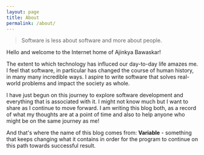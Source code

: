```yaml
---
layout: page
title: About
permalink: /about/
---
```


>  Software is less about software and more about people.

Hello and welcome to the Internet home of Ajinkya Bawaskar! 

The extent to which technology has influced our day-to-day life amazes me. I feel that software, in particular has changed the course of human history, in many many incredible ways. I aspire to write software that solves real-world problems and impact the society as whole.

I have just begun on this journey to explore software development and everything that is associated with it. I might not know much but I want to share as I continue to move forward.
I am writing this blog both, as a record of what my thoughts are at a point of time and also to help anyone who might be on the same journey as me!

And that's where the name of this blog comes from:
<b>Variable</b> - something that keeps changing what it contains in order for the program to continue on this path towards successful result.



